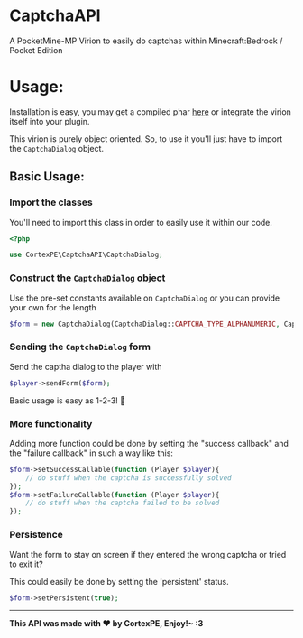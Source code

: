 # CaptchaAPI
A PocketMine-MP Virion to easily do captchas within Minecraft:Bedrock / Pocket Edition

# Usage:
Installation is easy, you may get a compiled phar [here](https://poggit.pmmp.io/ci/UIPlugins/CaptchaAPI/~) or integrate the virion itself into your plugin.

This virion is purely object oriented. So, to use it you'll just have to import the `CaptchaDialog` object.

## Basic Usage:
### Import the classes
You'll need to import this class in order to easily use it within our code.
```php
<?php

use CortexPE\CaptchaAPI\CaptchaDialog;
```
### Construct the `CaptchaDialog` object
Use the pre-set constants available on `CaptchaDialog` or you can provide your own for the length

```php
$form = new CaptchaDialog(CaptchaDialog::CAPTCHA_TYPE_ALPHANUMERIC, CaptchaDialog::CAPTCHA_LENGTH_MODERATE);
```
### Sending the `CaptchaDialog` form
Send the captha dialog to the player with
```php
$player->sendForm($form);
```
Basic usage is easy as 1-2-3! :tada:
### More functionality
Adding more function could be done by setting the "success callback" and the "failure callback" in such a way like this:
```php
$form->setSuccessCallable(function (Player $player){
	// do stuff when the captcha is successfully solved
});
$form->setFailureCallable(function (Player $player){
	// do stuff when the captcha failed to be solved
});
```
### Persistence
Want the form to stay on screen if they entered the wrong captcha or tried to exit it?

This could easily be done by setting the 'persistent' status.
```php
$form->setPersistent(true);
```

-----
**This API was made with :heart: by CortexPE, Enjoy!~ :3**